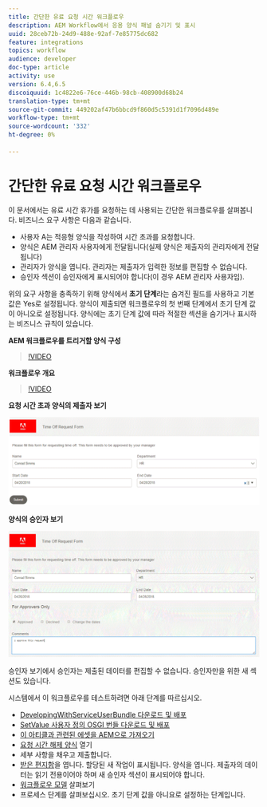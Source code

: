 ```yaml
---
title: 간단한 유료 요청 시간 워크플로우
description: AEM Workflow에서 응용 양식 패널 숨기기 및 표시
uuid: 28ceb72b-24d9-488e-92af-7e85775dc682
feature: integrations
topics: workflow
audience: developer
doc-type: article
activity: use
version: 6.4,6.5
discoiquuid: 1c4822e6-76ce-446b-98cb-408900d68b24
translation-type: tm+mt
source-git-commit: 449202af47b6bbcd9f860d5c5391d1f7096d489e
workflow-type: tm+mt
source-wordcount: '332'
ht-degree: 0%

---
```



# 간단한 유료 요청 시간 워크플로우

이 문서에서는 유료 시간 휴가를 요청하는 데 사용되는 간단한 워크플로우를 살펴봅니다. 비즈니스 요구 사항은 다음과 같습니다.

* 사용자 A는 적응형 양식을 작성하여 시간 초과를 요청합니다.
* 양식은 AEM 관리자 사용자에게 전달됩니다(실제 양식은 제출자의 관리자에게 전달됩니다)
* 관리자가 양식을 엽니다. 관리자는 제출자가 입력한 정보를 편집할 수 없습니다.
* 승인자 섹션이 승인자에게 표시되어야 합니다(이 경우 AEM 관리자 사용자임).

위의 요구 사항을 충족하기 위해 양식에서 **초기 단계**&#x200B;라는 숨겨진 필드를 사용하고 기본값은 Yes로 설정됩니다. 양식이 제출되면 워크플로우의 첫 번째 단계에서 초기 단계 값이 아니오로 설정됩니다. 양식에는 초기 단계 값에 따라 적절한 섹션을 숨기거나 표시하는 비즈니스 규칙이 있습니다.

**AEM 워크플로우를 트리거할 양식 구성**

>[!VIDEO](https://video.tv.adobe.com/v/28406?quality=9&learn=on)

**워크플로우 개요**

>[!VIDEO](https://video.tv.adobe.com/v/28407?quality=9&learn=on)

**요청 시간 초과 양식의 제출자 보기**

![초기단계](assets/initialstep.gif)

**양식의 승인자 보기**

![approverview](assets/approversview.gif)

승인자 보기에서 승인자는 제출된 데이터를 편집할 수 없습니다. 승인자만을 위한 새 섹션도 있습니다.

시스템에서 이 워크플로우를 테스트하려면 아래 단계를 따르십시오.
* [DevelopingWithServiceUserBundle 다운로드 및 배포](/help/forms/assets/common-osgi-bundles/DevelopingWithServiceUser.jar)
* [SetValue 사용자 정의 OSGI 번들 다운로드 및 배포](/help/forms/assets/common-osgi-bundles/SetValueApp.core-1.0-SNAPSHOT.jar)
* [이 아티클과 관련된 에셋을 AEM으로 가져오기](assets/helpxworkflow.zip)
* [요청 시간 해제 양식](http://localhost:4502/content/dam/formsanddocuments/helpx/timeoffrequestform/jcr:content?wcmmode=disabled) 열기
* 세부 사항을 채우고 제출합니다.
* [받은 편지함](http://localhost:4502/mnt/overlay/cq/inbox/content/inbox.html)을 엽니다. 할당된 새 작업이 표시됩니다. 양식을 엽니다. 제출자의 데이터는 읽기 전용이어야 하며 새 승인자 섹션이 표시되어야 합니다.
* [워크플로우 모델](http://localhost:4502/editor.html/conf/global/settings/workflow/models/helpxworkflow.html) 살펴보기
* 프로세스 단계를 살펴보십시오. 초기 단계 값을 아니요로 설정하는 단계입니다.
